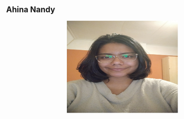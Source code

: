 ## Ahina Nandy 
<figure>
    <img align="right" src='photo.jpeg' width="300" height="250" alt='missing' />
</figure>

